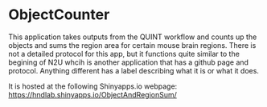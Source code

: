 # ObjectCounter

This application takes outputs from the QUINT workflow and counts up the objects and sums the region area for certain mouse brain regions. There is not a detailed protocol for this app, but it functions quite similar to the begining of N2U whcih is another application that has a github page and protocol. Anything different has a label describing what it is or what it does. 

It is hosted at the following Shinyapps.io webpage:
https://hndlab.shinyapps.io/ObjectAndRegionSum/
